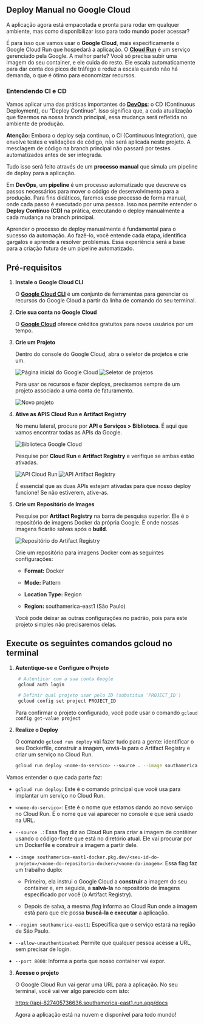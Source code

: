 ## Deploy Manual no Google Cloud

A aplicação agora está empacotada e pronta para rodar em qualquer ambiente, mas como disponibilizar isso para todo mundo poder acessar?

É para isso que vamos usar o **Google Cloud**, mais especificamente o Google Cloud Run que hospedará a aplicação. O **[Cloud Run](https://cloud.google.com/run/docs/overview/what-is-cloud-run?hl=pt-br)** é um serviço gerenciado pela Google. A melhor parte? Você só precisa subir uma imagem do seu container, e ele cuida do resto. Ele escala automaticamente para dar conta dos picos de tráfego e reduz a escala quando não há demanda, o que é ótimo para economizar recursos.

### Entendendo CI e CD

Vamos aplicar uma das práticas importantes do **[DevOps](https://www.alura.com.br/artigos/o-que-e-devops)**: o CD (Continuous Deployment), ou "Deploy Contínuo". Isso significa que, a cada atualização que fizermos na nossa branch principal, essa mudança será refletida no ambiente de produção.

**Atenção:** Embora o deploy seja continuo, o CI (Continuous Integration),  que envolve testes e validações de código, não será aplicada neste projeto. A mesclagem de código na branch principal não passará por testes automatizados antes de ser integrada.

Tudo isso será feito através de um **processo manual** que simula um pipeline de deploy para a aplicação.

Em **DevOps**, um **pipeline** é um processo automatizado que descreve os passos necessários para mover o código de desenvolvimento para a produção. Para fins didáticos, faremos esse processo de forma manual, onde cada passo é executado por uma pessoa. Isso nos permite entender o **Deploy Contínuo (CD)** na prática, executando o deploy manualmente a cada mudança na branch principal.

Aprender o processo de deploy manualmente é fundamental para o sucesso da automação. Ao fazê-lo, você entende cada etapa, identifica gargalos e aprende a resolver problemas. Essa experiência será a base para a criação futura de um pipeline automatizado.

## Pré-requisitos

1. **Instale o Google Cloud CLI**

   O **[Google Cloud CLI](https://cloud.google.com/sdk/docs/install?hl=pt-br#supported_python_versions)** é um conjunto de ferramentas para gerenciar os recursos do Google Cloud a partir da linha de comando do      seu terminal.

2. **Crie sua conta no Google Cloud**

   O **[Google Cloud](https://cloud.google.com/free?utm_source=PMAX&utm_medium=display&utm_campaign=FY25_H1&utm_content=latampaidmedia_br_smb_dr_rda_gcp_pmax_FY25_H1_cloudstyle-patterns-artboard1_luac0021001_1710136&utm_term=-&gad_source=1&gad_campaignid=22113798131&gclid=CjwKCAjwkbzEBhAVEiwA4V-yqq390KVvyKo8eH-A3ylnkzixQNLBtRn7PXgOEFSljwJQgiXOHAEjaBoCxnwQAvD_BwE&gclsrc=aw.ds&hl=pt_br)** oferece créditos gratuitos para novos usuários por um tempo.

3. **Crie um Projeto**

   Dentro do console do Google Cloud, abra o seletor de projetos e crie um.

   ![Página inicial do Google Cloud](/assets/home_google_cloud.png)
   ![Seletor de projetos](/assets/projects.png)

   Para usar os recursos e fazer deploys, precisamos sempre de um projeto associado a uma conta de faturamento.

   ![Novo projeto](/assets/new_project.png)

4. **Ative as APIS Cloud Run e Artifact Registry**

   No menu lateral, procure por **API e Serviços > Biblioteca**. É aqui que vamos encontrar todas as APIs da Google.

   ![Biblioteca Google Cloud](/assets/library_google.png)

   Pesquise por **Cloud Run** e **Artifact Registry** e verifique se ambas estão ativadas.

   ![API Cloud Run](/assets/cloud_run_api.png)
   ![API Artifact Registry](/assets/artifact_registry_api.png)

   É essencial que as duas APIs estejam ativadas para que nosso deploy funcione! Se não estiverem, ative-as.

5. **Crie um Repositório de Images**

   Pesquise por **Artifact Registry** na barra de pesquisa superior. Ele é o repositório de imagens Docker da própria Google. É onde nossas imagens ficarão salvas após o **build**.

    ![Repositório do Artifact Registry](/assets/artifact_registry_repository.png)

   Crie um repositório para imagens Docker com as seguintes configurações:

    -	**Format:** Docker

    -	**Mode:** Pattern

    -	**Location Type:** Region

    -	**Region:** southamerica-east1 (São Paulo)

    Você pode deixar as outras configurações no padrão, pois para este projeto simples não precisaremos delas.

## Execute os seguintes comandos gcloud no terminal

1. **Autentique-se e Configure o   Projeto**

   ```sh
    # Autenticar com a sua conta Google
    gcloud auth login

    # Definir qual projeto usar pelo ID (substitua 'PROJECT_ID')
    gcloud config set project PROJECT_ID
    ```

    Para confirmar o projeto configurado, você pode usar o comando `gcloud config get-value project`

2. **Realize o Deploy**

   O comando `gcloud run deploy` vai fazer tudo para a gente: identificar o seu Dockerfile, construir a imagem, enviá-la para o Artifact Registry e criar um serviço no Cloud Run.

    ```sh
    gcloud run deploy <nome-do-servico> --source . --image southamerica-east1-docker.pkg.dev/<seu-id-do-projeto>/<nome-do-repositorio-docker>/<nome-da-imagem> --region southamerica-east1 --allow-unauthenticated --port 8000
    ```
   
  Vamos entender o que cada parte faz:

  - `gcloud run deploy`: Este é o comando principal que você usa para implantar um serviço no Cloud Run.

  - `<nome-do-servico>`: Este é o nome que estamos dando ao novo serviço no Cloud Run. É o nome que vai aparecer no console e que será usado na URL.

  - `--source .`: Essa flag diz ao Cloud Run para criar a imagem de contêiner usando o código-fonte que está no diretório atual. Ele vai procurar por um Dockerfile e construir a imagem a partir dele.

  - `--image southamerica-east1-docker.pkg.dev/<seu-id-do-projeto>/<nome-do-repositorio-docker>/<nome-da-imagem>`: Essa flag  faz um trabalho duplo:
    
     - Primeiro, ela instrui o Google Cloud a **construir** a imagem do seu container e, em seguida, a **salvá-la** no repositório de imagens especificado por você (o Artifact Registry).

     - Depois de salva, a mesma *flag* informa ao Cloud Run onde a imagem está para que ele possa **buscá-la e executar** a aplicação.

  - `--region southamerica-east1`: Especifica que o serviço estará na região de São Paulo.

  - `--allow-unauthenticated`: Permite que qualquer pessoa acesse a URL, sem precisar de login.

  - `--port 8000`: Informa a porta que nosso container vai expor.

3. **Acesse o projeto**

   O Google Cloud Run vai gerar uma URL para a aplicação. No seu terminal, você vai ver algo parecido com isto:

   https://api-827405736636.southamerica-east1.run.app/docs

   Agora a aplicação está na nuvem e disponível para todo mundo!

   







